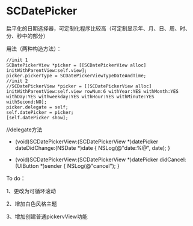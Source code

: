 SCDatePicker
============

扁平化的日期选择器，可定制化程序比较高（可定制显示年、月、日、周、时、分、秒中的部分）


用法（两种构造方法）：

    //init 1
    SCDatePickerView *picker = [[SCDatePickerView alloc] initWithParentView:self.view];
    picker.pickerType = SCDatePickerViewTypeDateAndTime;
    //init 2
    //SCDatePickerView *picker = [[SCDatePickerView alloc] initWithParentView:self.view rowNum:6 withYear:YES withMonth:YES withDay:YES withweekday:YES withHour:YES withMinute:YES withSecond:NO];
    picker.delegate = self;
    self.datePicker = picker;
    [self.datePicker show];
    



//delegate方法
- (void)SCDatePickerView:(SCDatePickerView *)datePicker dateDidChange:(NSDate *)date {
    NSLog(@"date:%@", date);
}

- (void)SCDatePickerView:(SCDatePickerView *)datePicker didCancel:(UIButton *)sender {
    NSLog(@"cancel");
}


To do：

1、更改为可循环滚动

2、增加白色风格主题

3、增加创建普通pickervView功能
